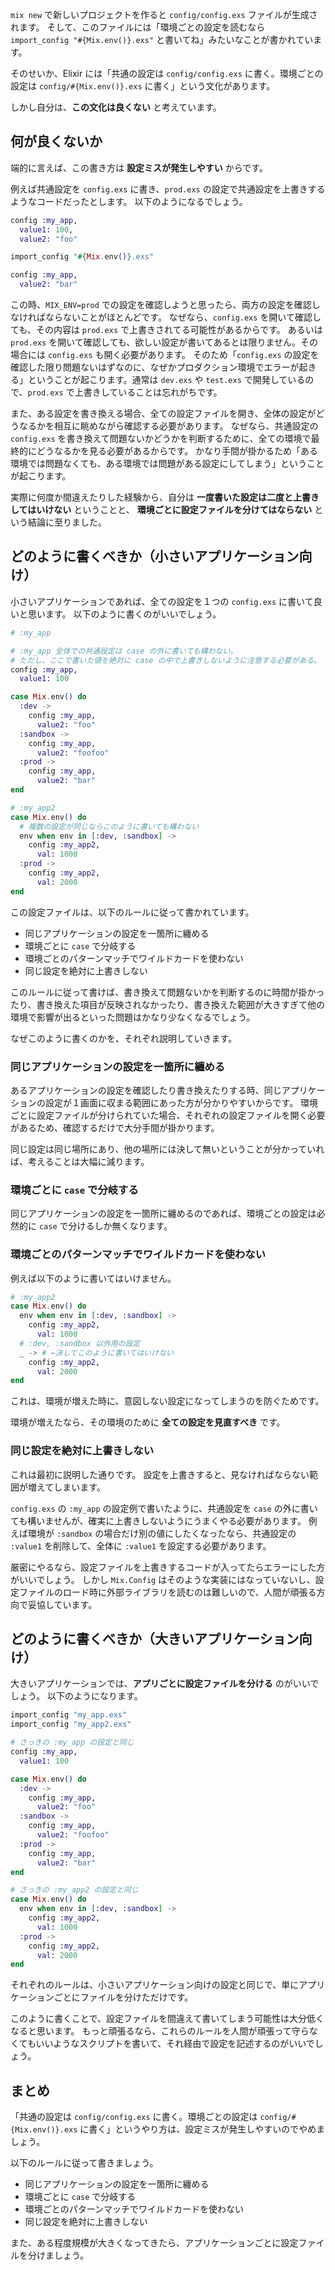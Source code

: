 `mix new` で新しいプロジェクトを作ると `config/config.exs` ファイルが生成されます。
そして、このファイルには「環境ごとの設定を読むなら `import_config "#{Mix.env()}.exs"` と書いてね」みたいなことが書かれています。

そのせいか、Elixir には「共通の設定は `config/config.exs` に書く。環境ごとの設定は `config/#{Mix.env()}.exs` に書く」という文化があります。

しかし自分は、**この文化は良くない** と考えています。

## 何が良くないか

端的に言えば、この書き方は **設定ミスが発生しやすい** からです。

例えば共通設定を `config.exs` に書き、`prod.exs` の設定で共通設定を上書きするようなコードだったとします。
以下のようになるでしょう。

```elixir:config.exs
config :my_app,
  value1: 100,
  value2: "foo"

import_config "#{Mix.env()}.exs"
```

```elixir:prod.exs
config :my_app,
  value2: "bar"
```

この時、`MIX_ENV=prod` での設定を確認しようと思ったら、両方の設定を確認しなければならないことがほとんどです。
なぜなら、`config.exs` を開いて確認しても、その内容は `prod.exs` で上書きされてる可能性があるからです。
あるいは `prod.exs` を開いて確認しても、欲しい設定が書いてあるとは限りません。その場合には `config.exs` も開く必要があります。
そのため「`config.exs` の設定を確認した限り問題ないはずなのに、なぜかプロダクション環境でエラーが起きる」ということが起こります。通常は `dev.exs` や `test.exs` で開発しているので、`prod.exs` で上書きしていることは忘れがちです。

また、ある設定を書き換える場合、全ての設定ファイルを開き、全体の設定がどうなるかを相互に眺めながら確認する必要があります。
なぜなら、共通設定の `config.exs` を書き換えて問題ないかどうかを判断するために、全ての環境で最終的にどうなるかを見る必要があるからです。
かなり手間が掛かるため「ある環境では問題なくても、ある環境では問題がある設定にしてしまう」ということが起こります。

実際に何度か間違えたりした経験から、自分は **一度書いた設定は二度と上書きしてはいけない** ということと、 **環境ごとに設定ファイルを分けてはならない** という結論に至りました。

## どのように書くべきか（小さいアプリケーション向け）

小さいアプリケーションであれば、全ての設定を１つの `config.exs` に書いて良いと思います。
以下のように書くのがいいでしょう。

```elixir:config.exs
# :my_app

# :my_app 全体での共通設定は case の外に書いても構わない。
# ただし、ここで書いた値を絶対に case の中で上書きしないように注意する必要がある。
config :my_app,
  value1: 100

case Mix.env() do
  :dev ->
    config :my_app,
      value2: "foo"
  :sandbox ->
    config :my_app,
      value2: "foofoo"
  :prod ->
    config :my_app,
      value2: "bar"
end

# :my_app2
case Mix.env() do
  # 複数の設定が同じならこのように書いても構わない
  env when env in [:dev, :sandbox] ->
    config :my_app2,
      val: 1000
  :prod ->
    config :my_app2,
      val: 2000
end
```

この設定ファイルは、以下のルールに従って書かれています。

- 同じアプリケーションの設定を一箇所に纏める
- 環境ごとに `case` で分岐する
- 環境ごとのパターンマッチでワイルドカードを使わない
- 同じ設定を絶対に上書きしない

このルールに従って書けば、書き換えて問題ないかを判断するのに時間が掛かったり、書き換えた項目が反映されなかったり、書き換えた範囲が大きすぎて他の環境で影響が出るといった問題はかなり少なくなるでしょう。

なぜこのように書くのかを、それぞれ説明していきます。

### 同じアプリケーションの設定を一箇所に纏める

あるアプリケーションの設定を確認したり書き換えたりする時、同じアプリケーションの設定が１画面に収まる範囲にあった方が分かりやすいからです。
環境ごとに設定ファイルが分けられていた場合、それぞれの設定ファイルを開く必要があるため、確認するだけで大分手間が掛かります。

同じ設定は同じ場所にあり、他の場所には決して無いということが分かっていれば、考えることは大幅に減ります。

### 環境ごとに `case` で分岐する

同じアプリケーションの設定を一箇所に纏めるのであれば、環境ごとの設定は必然的に `case` で分けるしか無くなります。

### 環境ごとのパターンマッチでワイルドカードを使わない

例えば以下のように書いてはいけません。

```elixir:config.exs
# :my_app2
case Mix.env() do
  env when env in [:dev, :sandbox] ->
    config :my_app2,
      val: 1000
  # :dev, :sandbox 以外用の設定
  _ -> # ←決してこのように書いてはいけない
    config :my_app2,
      val: 2000
end
```

これは、環境が増えた時に、意図しない設定になってしまうのを防ぐためです。

環境が増えたなら、その環境のために **全ての設定を見直すべき** です。

### 同じ設定を絶対に上書きしない

これは最初に説明した通りです。
設定を上書きすると、見なければならない範囲が増えてしまいます。

`config.exs` の `:my_app` の設定例で書いたように、共通設定を `case` の外に書いても構いませんが、確実に上書きしないようにうまくやる必要があります。
例えば環境が `:sandbox` の場合だけ別の値にしたくなったなら、共通設定の `:value1` を削除して、全体に `:value1` を設定する必要があります。

厳密にやるなら、設定ファイルを上書きするコードが入ってたらエラーにした方がいいでしょう。
しかし `Mix.Config` はそのような実装にはなっていないし、設定ファイルのロード時に外部ライブラリを読むのは難しいので、人間が頑張る方向で妥協しています。

## どのように書くべきか（大きいアプリケーション向け）

大きいアプリケーションでは、**アプリごとに設定ファイルを分ける** のがいいでしょう。
以下のようになります。

```elixir:config.exs
import_config "my_app.exs"
import_config "my_app2.exs"
```

```elixir:my_app.exs
# さっきの :my_app の設定と同じ
config :my_app,
  value1: 100

case Mix.env() do
  :dev ->
    config :my_app,
      value2: "foo"
  :sandbox ->
    config :my_app,
      value2: "foofoo"
  :prod ->
    config :my_app,
      value2: "bar"
end
```

```elixir:my_app2.exs
# さっきの :my_app2 の設定と同じ
case Mix.env() do
  env when env in [:dev, :sandbox] ->
    config :my_app2,
      val: 1000
  :prod ->
    config :my_app2,
      val: 2000
end
```

それぞれのルールは、小さいアプリケーション向けの設定と同じで、単にアプリケーションごとにファイルを分けただけです。

このように書くことで、設定ファイルを間違えて書いてしまう可能性は大分低くなると思います。
もっと頑張るなら、これらのルールを人間が頑張って守らなくてもいいようなスクリプトを書いて、それ経由で設定を記述するのがいいでしょう。

## まとめ

「共通の設定は `config/config.exs` に書く。環境ごとの設定は `config/#{Mix.env()}.exs` に書く」というやり方は、設定ミスが発生しやすいのでやめましょう。

以下のルールに従って書きましょう。

- 同じアプリケーションの設定を一箇所に纏める
- 環境ごとに `case` で分岐する
- 環境ごとのパターンマッチでワイルドカードを使わない
- 同じ設定を絶対に上書きしない

また、ある程度規模が大きくなってきたら、アプリケーションごとに設定ファイルを分けましょう。
